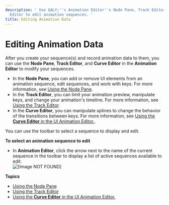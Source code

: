 ```yaml
---
description: ' Use &ALY;''s Animation Editor''s Node Pane, Track Editor, and Curve
  Editor to edit animation sequences. '
title: Editing Animation Data
---
```

# Editing Animation Data<a name="ui-animation-editing"></a>

After you create your sequence\(s\) and record animation data to them, you can use the **Node Pane**, **Track Editor**, and **Curve Editor** in the **Animation Editor** to modify your sequences\.
+ In the **Node Pane**, you can add or remove UI elements from an animation sequence, edit sequences, and work with keys\. For more information, see [Using the Node Pane](ui-animation-using-node-pane.md)\.
+ In the **Track Editor**, you can limit your animation preview, manipulate keys, and change your animation's timeline\. For more information, see [Using the Track Editor](ui-animation-track-editor.md)\.
+ In the **Curve Editor**, you can manipulate splines to change the behavior of the transitions between keys\. For more information, see [Using the **Curve Editor** in the UI Animation Editor\.](ui-animation-curve-editor.md)\.

You can use the toolbar to select a sequence to display and edit\.

**To select an animation sequence to edit**
+ In **Animation Editor**, click the arrow next to the name of the current sequence in the toolbar to display a list of active sequences available to edit\.  
![\[Image NOT FOUND\]](/images/userguide/ui-animation-selecting.png)

**Topics**
+ [Using the Node Pane](ui-animation-using-node-pane.md)
+ [Using the Track Editor](ui-animation-track-editor.md)
+ [Using the **Curve Editor** in the UI Animation Editor\.](ui-animation-curve-editor.md)